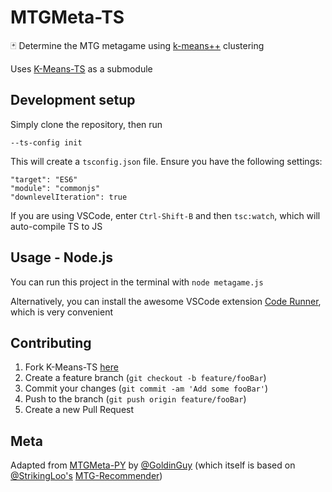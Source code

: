 # MTGMeta-TS

🃏 Determine the MTG metagame using [k-means++](https://en.wikipedia.org/wiki/K-means%2B%2B) clustering

Uses [K-Means-TS](https://github.com/GoldinGuy/K-Means-TS) as a submodule

## Development setup

Simply clone the repository, then run

```
--ts-config init
```

This will create a `tsconfig.json` file. Ensure you have the following settings:

```
"target": "ES6"
"module": "commonjs"
"downlevelIteration": true
```

If you are using VSCode, enter `Ctrl-Shift-B` and then `tsc:watch`, which will auto-compile TS to JS

## Usage - Node.js

You can run this project in the terminal with `node metagame.js`

Alternatively, you can install the awesome VSCode extension [Code Runner](https://marketplace.visualstudio.com/items?itemName=formulahendry.code-runner), which is very convenient

## Contributing

1. Fork K-Means-TS [here](https://github.com/GoldinGuy/MTGMeta-TS/fork)
2. Create a feature branch (`git checkout -b feature/fooBar`)
3. Commit your changes (`git commit -am 'Add some fooBar'`)
4. Push to the branch (`git push origin feature/fooBar`)
5. Create a new Pull Request

## Meta

Adapted from [MTGMeta-PY](https://github.com/GoldinGuy/MTGMeta-PY) by [@GoldinGuy](https://github.com/GoldinGuy) (which itself is based on [@StrikingLoo's](https://github.com/StrikingLoo) [MTG-Recommender](https://github.com/StrikingLoo/MtGRecommender))

